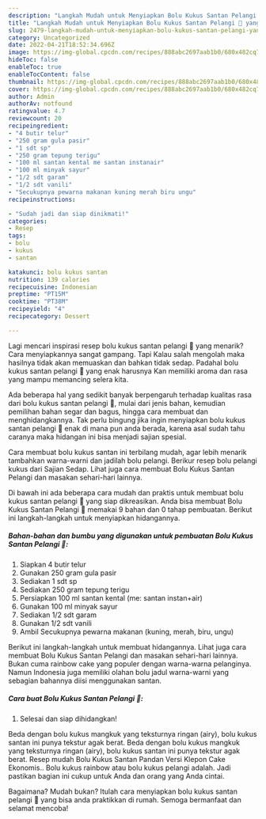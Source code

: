 ```yaml
---
description: "Langkah Mudah untuk Menyiapkan Bolu Kukus Santan Pelangi 🌈 yang Enak Banget, Buat Buka Puasa Enak"
title: "Langkah Mudah untuk Menyiapkan Bolu Kukus Santan Pelangi 🌈 yang Enak Banget, Buat Buka Puasa Enak"
slug: 2479-langkah-mudah-untuk-menyiapkan-bolu-kukus-santan-pelangi-yang-enak-banget-buat-buka-puasa-enak
category: Uncategorized
date: 2022-04-21T18:52:34.696Z
image: https://img-global.cpcdn.com/recipes/888abc2697aab1b0/680x482cq70/bolu-kukus-santan-pelangi-foto-resep-utama.jpg
hideToc: false
enableToc: true
enableTocContent: false
thumbnail: https://img-global.cpcdn.com/recipes/888abc2697aab1b0/680x482cq70/bolu-kukus-santan-pelangi-foto-resep-utama.jpg
cover: https://img-global.cpcdn.com/recipes/888abc2697aab1b0/680x482cq70/bolu-kukus-santan-pelangi-foto-resep-utama.jpg
author: Admin
authorAv: notfound
ratingvalue: 4.7
reviewcount: 20
recipeingredient:
- "4 butir telur"
- "250 gram gula pasir"
- "1 sdt sp"
- "250 gram tepung terigu"
- "100 ml santan kental me santan instanair"
- "100 ml minyak sayur"
- "1/2 sdt garam"
- "1/2 sdt vanili"
- "Secukupnya pewarna makanan kuning merah biru ungu"
recipeinstructions:

- "Sudah jadi dan siap dinikmati!"
categories:
- Resep
tags:
- bolu
- kukus
- santan

katakunci: bolu kukus santan 
nutrition: 139 calories
recipecuisine: Indonesian
preptime: "PT15M"
cooktime: "PT38M"
recipeyield: "4"
recipecategory: Dessert

---
```



Lagi mencari inspirasi resep bolu kukus santan pelangi 🌈 yang menarik? Cara menyiapkannya sangat gampang. Tapi Kalau salah mengolah maka hasilnya tidak akan memuaskan dan bahkan tidak sedap. Padahal bolu kukus santan pelangi 🌈 yang enak harusnya Kan memiliki aroma dan rasa yang mampu memancing selera kita.


Ada beberapa hal yang sedikit banyak berpengaruh terhadap kualitas rasa dari bolu kukus santan pelangi 🌈, mulai dari jenis bahan, kemudian pemilihan bahan segar dan bagus, hingga cara membuat dan menghidangkannya. Tak perlu bingung jika ingin menyiapkan bolu kukus santan pelangi 🌈 enak di mana pun anda berada, karena asal sudah tahu caranya maka hidangan ini bisa menjadi sajian spesial.

Cara membuat bolu kukus santan ini terbilang mudah, agar lebih menarik tambahkan warna-warni dan jadilah bolu pelangi. Berikur resep bolu pelangi kukus dari Sajian Sedap. Lihat juga cara membuat Bolu Kukus Santan Pelangi dan masakan sehari-hari lainnya.


Di bawah ini ada beberapa cara mudah dan praktis untuk membuat bolu kukus santan pelangi 🌈 yang siap dikreasikan. Anda bisa membuat Bolu Kukus Santan Pelangi 🌈 memakai 9 bahan dan 0 tahap pembuatan. Berikut ini langkah-langkah untuk menyiapkan hidangannya.

<!--inarticleads1-->

##### Bahan-bahan dan bumbu yang digunakan untuk pembuatan Bolu Kukus Santan Pelangi 🌈:

1. Siapkan 4 butir telur
1. Gunakan 250 gram gula pasir
1. Sediakan 1 sdt sp
1. Sediakan 250 gram tepung terigu
1. Persiapkan 100 ml santan kental (me: santan instan+air)
1. Gunakan 100 ml minyak sayur
1. Sediakan 1/2 sdt garam
1. Gunakan 1/2 sdt vanili
1. Ambil Secukupnya pewarna makanan (kuning, merah, biru, ungu)


Berikut ini langkah-langkah untuk membuat hidangannya. Lihat juga cara membuat Bolu Kukus Santan Pelangi dan masakan sehari-hari lainnya. Bukan cuma rainbow cake yang populer dengan warna-warna pelanginya. Namun Indonesia juga memiliki olahan bolu jadul warna-warni yang sebagian bahannya diisi menggunakan santan. 

<!--inarticleads2-->

##### Cara buat Bolu Kukus Santan Pelangi 🌈:


1. Selesai dan siap dihidangkan!

Beda dengan bolu kukus mangkuk yang teksturnya ringan (airy), bolu kukus santan ini punya tekstur agak berat. Beda dengan bolu kukus mangkuk yang teksturnya ringan (airy), bolu kukus santan ini punya tekstur agak berat. Resep mudah Bolu Kukus Santan Pandan Versi Klepon Cake Ekonomis.. Bolu kukus rainbow atau bolu kukus pelangi adalah. Jadi pastikan bagian ini cukup untuk Anda dan orang yang Anda cintai. 

Bagaimana? Mudah bukan? Itulah cara menyiapkan bolu kukus santan pelangi 🌈 yang bisa anda praktikkan di rumah. Semoga bermanfaat dan selamat mencoba!

